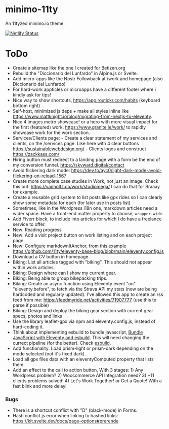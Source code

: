 # minimo-11ty

An 11tyzed minimo.io theme.

[![Netlify Status](https://api.netlify.com/api/v1/badges/f84a1fda-72ce-4e3f-bd8e-4edaa693026d/deploy-status)](https://app.netlify.com/sites/minimo-io/deploys)

# ToDo

-   Create a sitemap like the one I created for Betizen.org
-   Rebuild the "Diccionario del Lunfardo" in Alpine.js or Svelte.
-   Add micro-apps like the Nostr Followback at /work and homepage (also Diccionario del Lunfardo)
-   For hard-work appticles or microapps have a different footer where i kindly ask for tips!
-   Nice way to show shortcuts, https://app.routickr.com/habits (keyboard bottom right)
-   Self-host, minimized js deps + make all styles inline like https://www.mattknight.io/blog/migrating-from-nextjs-to-eleventy.
-   Nice 4 images metro showcase! or a hero with more visual impact for the first (featured) work.
    https://www.granite.ie/work/ to rapidly showcase work for the work section.
-   Services/Clients page: - Create a clear statement of my services and clients, on the /services page. Like here with 4 clear buttons https://sustainablewebdesign.org/ - Clients logos and construct https://zackkass.com/
-   Hiring button must redirect to a landing page with a form be the end of my conversion funnel.
    https://skyward.digital/contact
-   Avoid flickering dark mode: https://dev.to/ayc0/light-dark-mode-avoid-flickering-on-reload-1567
-   Create more complete case studies in Work, not just an image. Check this out: https://vanholtz.co/work/studiomega/
    I can do that for Braaay for example.
-   Create a reusable grid system to list posts like gpx rides so I can clearly show some metadata for each (for later use in posts list)
-   Sometimes, like in the Wordpress i18n one, markdown articles need a wider space. Have a front-end matter property to choose, `wrapper-wide`.
-   Add Fiverr block, to include into articles for which I do have a freelance service to offer.
-   New: Reading progress
-   New: Add a visit project button on work listing and on each project page.
-   New: Configure markdownItAnchor, from this example https://github.com/11ty/eleventy-base-blog/blob/main/eleventy.config.js
-   Download a CV button in homepage
-   Biking: List all articles tagged with "biking". This should not appear within work articles.
-   Biking: Design where can I show my current gear.
-   Biking: Being able to group bikepacking trips.
-   Biking: Create an async function using Eleventy event "on" "eleventy.before", to fetch via the Strava API my stats (now are being hardcoded and regularly updated). I've allowed this app to create an rss feed from me: https://feedmyride.net/activities/71907777 (use this to parse if possible)
-   Biking: Design and deploy the biking gear section with current gear specs, photos and links
-   Use the library leaflet-gpx via npm and eleventy.config.js, instead of hard-coding it.
-   Think about implementing esbuild to bundle javascript, [Bundle JavaScript with Eleventy and esbuild](https://blog.r0b.io/post/bundle-javascript-with-eleventy-and-esbuild/). This will need changing the currect pipeline (for the better). Check [esbuild](https://github.com/evanw/esbuild).
-   Add functionality: Load prism-light or prism-dark depending on the mode selected (not it's fixed dark).
-   Load all gpx files data with an eleventyComputed property that lists them.
-   Add an effect to the call to action button, With 3 stages: 1) Any Wordpress problem? 2) Woocommerce API Integration need? 3) +11 clients problems solved! 4) Let's Work Together! or Get a Quote! With a fast blink and more delay!

### Bugs

-   There is a shortcut conflict with "D" (black-mode) in Forms.
-   Hash conflict js error when linking to hashed links: https://kit.svelte.dev/docs/page-options#prerende
